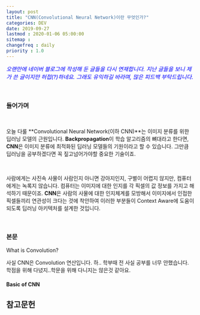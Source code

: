 ```yaml
---
layout: post
title: "CNN(Convolutional Neural Network)이란 무엇인가?"
categories: DEV
date: 2019-09-27
lastmod : 2020-01-06 05:00:00
sitemap :
changefreq : daily
priority : 1.0
---
```




<span style="font-size:11pt;color:blue">*오랜만에 네이버 블로그에 작성해 둔 글들을 다시 연재합니다. 지난 글들을 보니 제가 쓴 글이지만 허접(?)하네요. 그래도 유익하길 바라며, 많은 피드백 부탁드립니다.*</span>

<br>

### 들어가며

<br>

 오늘 다룰 **Convolutional Neural Network(이하 CNN)**는 이미지 분류를 위한 딥러닝 모델의 근원입니다. **Backpropagation**이 학습 알고리즘의 뼈대라고 한다면, **CNN**은 이미지 분류에 최적화된 딥러닝 모델들의 기원이라고 할 수 있습니다. 그만큼 딥러닝을 공부하겠다면 꼭 짚고넘어가야할 중요한 기술이죠. 

<br>

 사람에게는 사진속 사물이 사람인지 아니면 강아지인지, 구별이 어렵지 않지만, 컴퓨터에게는 녹록지 않습니다. 컴퓨터는 이미지에 대한 인지를 각 픽셀의 값 정보를 가지고 해석하기 때문이죠. **CNN**은 사람의 사물에 대한 인지체계를 모방해서 이미지에서 인접한 픽셀들끼리 연관성이 크다는 것에 착안하여 이러한 부분들이 Context Aware에 도움이 되도록 딥러닝 아키텍처를 설계한 것입니다.  

 <br>

### 본문



What is Convolution?

사실 CNN은 Convolution 연산입니다. 하.. 학부때 전 사실 공부를 너무 안했습니다. 학점을 위해 다녔지..학문을 위해 다니지는 않은것 같아요. 

#### Basic of CNN







 



## 참고문헌

[Backpropagation]:(https://junimnjw.github.io/dev/2019/09/16/Backpropagation.html)